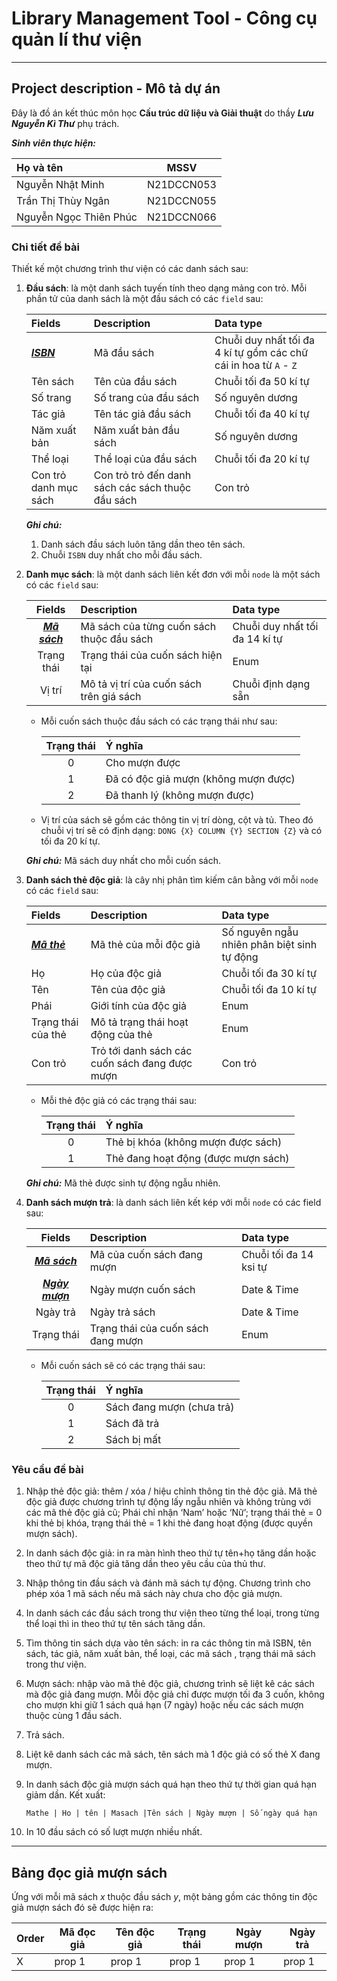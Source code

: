 
# Library Management Tool - Công cụ quản lí thư viện

---

## Project description - Mô tả dự án

Đây là đồ án kết thúc môn học **Cấu trúc dữ liệu và Giải thuật** do thầy ***Lưu Nguyễn Kì Thư*** phụ trách.

***Sinh viên thực hiện:***

| Họ và tên              |    MSSV    |
|:-----------------------|:----------:|
| Nguyễn Nhật Minh       | N21DCCN053 |
| Trần Thị Thùy Ngân     | N21DCCN055 |
| Nguyễn Ngọc Thiên Phúc | N21DCCN066 |

### Chi tiết đề bài

Thiết kế một chương trình thư viện có các danh sách sau:

1. **Đầu sách**: là một danh sách tuyến tính theo dạng mảng con trỏ. Mỗi phần tử của danh sách là một đầu sách có các `field` sau:

    | Fields                | Description                                       | Data type                                                           |
    |:----------------------|:--------------------------------------------------|:--------------------------------------------------------------------|
    | <ins>***ISBN***</ins> | Mã đầu sách                                       | Chuỗi duy nhất tối đa $4$ kí tự gồm các chữ cái in hoa từ `A` - `Z` |
    | Tên sách              | Tên của đầu sách                                  | Chuỗi tối đa $50$ kí tự                                             |
    | Số trang              | Số trang của đầu sách                             | Số nguyên dương                                                     |
    | Tác giả               | Tên tác giả đầu sách                              | Chuỗi tối đa $40$ kí tự                                             |
    | Năm xuất bản          | Năm xuất bản đầu sách                             | Số nguyên dương                                                     |
    | Thể loại              | Thể loại của đầu sách                             | Chuỗi tối đa $20$ kí tự                                             |
    | Con trỏ danh mục sách | Con trỏ trỏ đến danh sách các sách thuộc đầu sách | Con trỏ                                                             |

    ***Ghi chú:*** 
    1. Danh sách đầu sách luôn tăng dần theo tên sách.
    2. Chuỗi `ISBN` duy nhất cho mỗi đầu sách.

2. **Danh mục sách**: là một danh sách liên kết đơn với mỗi `node` là một sách có các `field` sau:

    |          Fields          | Description                               | Data type                        |
    |:------------------------:|:------------------------------------------|:---------------------------------|
    | <ins>***Mã sách***</ins> | Mã sách của từng cuốn sách thuộc đầu sách | Chuỗi duy nhất tối đa $14$ kí tự |
    |        Trạng thái        | Trạng thái của cuốn sách hiện tại         | Enum                             |
    |          Vị trí          | Mô tả vị trí của cuốn sách trên giá sách  | Chuỗi định dạng sẵn              |

    - Mỗi cuốn sách thuộc đầu sách có các trạng thái như sau:

        | Trạng thái | Ý nghĩa                              |
        |:----------:|:-------------------------------------|
        |     0      | Cho mượn được                        |
        |     1      | Đã có độc giả mượn (không mượn được) |
        |     2      | Đã thanh lý (không mượn được)        |

    - Vị trí của sách sẽ gồm các thông tin vị trí dòng, cột và tủ. Theo đó chuỗi vị trí sẽ có định dạng: `DONG {X} COLUMN {Y} SECTION {Z}` và có tối đa $20$ kí tự.

    ***Ghi chú:*** Mã sách duy nhất cho mỗi cuốn sách.

3. **Danh sách thẻ độc giả**: là cây nhị phân tìm kiếm cân bằng với mỗi `node` có các `field` sau:

    | Fields                  | Description                                    | Data type                                   |
    |:------------------------|:-----------------------------------------------|:--------------------------------------------|
    | <ins>***Mã thẻ***</ins> | Mã thẻ của mỗi độc giả                         | Số nguyên ngẫu nhiên phân biệt sinh tự động |
    | Họ                      | Họ của độc giả                                 | Chuỗi tối đa $30$ kí tự                     |
    | Tên                     | Tên của độc giả                                | Chuỗi tối đa $10$ kí tự                     |
    | Phái                    | Giới tính của độc giả                          | Enum                                        |
    | Trạng thái của thẻ      | Mô tả trạng thái hoạt động của thẻ             | Enum                                        |
    | Con trỏ                 | Trỏ tới danh sách các cuốn sách đang được mượn | Con trỏ                                     |

    - Mỗi thẻ độc giả có các trạng thái sau:

        | Trạng thái | Ý nghĩa                             |
        |:----------:|:------------------------------------|
        |     0      | Thẻ bị khóa (không mượn được sách)  |
        |     1      | Thẻ đang hoạt động (được mượn sách) |

    ***Ghi chú:*** Mã thẻ được sinh tự động ngẫu nhiên.

4. **Danh sách mượn trả**: là danh sách liên kết kép với mỗi `node` có các field sau:

    |           Fields           | Description                        | Data type                |
    |:--------------------------:|:-----------------------------------|:-------------------------|
    |  <ins>***Mã sách***</ins>  | Mã của cuốn sách đang mượn         | Chuỗi tối đa $14$ ksi tự |
    | <ins>***Ngày mượn***</ins> | Ngày mượn cuốn sách                | Date & Time              |
    |          Ngày trả          | Ngày trả sách                      | Date & Time              |
    |         Trạng thái         | Trạng thái của cuốn sách đang mượn | Enum                     |

    - Mỗi cuốn sách sẽ có các trạng thái sau:

        | Trạng thái | Ý nghĩa                   |
        |:----------:|:--------------------------|
        |     0      | Sách đang mượn (chưa trả) |
        |     1      | Sách đã trả               |
        |     2      | Sách bị mất               |

### Yêu cầu đề bài

1. Nhập thẻ độc giả: thêm / xóa / hiệu chỉnh thông tin thẻ độc giả. Mã thẻ độc giả được chương trình tự động lấy ngẫu nhiên và không trùng với các mã thẻ độc giả cũ; Phái chỉ nhận ‘Nam’ hoặc ‘Nữ’; trạng thái thẻ = 0 khi thẻ bị khóa, trạng thái thẻ = 1 khi thẻ đang hoạt động (được quyền mượn sách).

2. In danh sách độc giả: in ra màn hình theo thứ tự tên+họ tăng dần hoặc theo thứ tự mã độc giả tăng dần theo yêu cầu của thủ thư.

3. Nhập thông tin đầu sách và đánh mã sách tự động. Chương trình cho phép xóa 1 mã sách nếu mã sách này chưa cho độc giả mượn.

4. In danh sách các đầu sách trong thư viện theo từng thể loại, trong từng thể loại thì in theo thứ tự tên sách tăng dần.

5. Tìm thông tin sách dựa vào tên sách: in ra các thông tin mã ISBN, tên sách, tác giả, năm xuất bản, thể loại, các mã sách , trạng thái mã sách trong thư viện.

6. Mượn sách: nhập vào mã thẻ độc giả, chương trình sẽ liệt kê các sách mà độc giả đang mượn. Mỗi độc giả chỉ được mượn tối đa 3 cuốn, không cho mượn khi giữ 1 sách quá hạn (7 ngày) hoặc nếu các sách mượn thuộc cùng 1 đầu sách.

7. Trả sách.

8. Liệt kê danh sách các mã sách, tên sách mà 1 độc giả có số thẻ X đang mượn.

9. In danh sách độc giả mượn sách quá hạn theo thứ tự thời gian quá hạn giảm dần. Kết xuất:
    
    `Mathe | Ho | tên | Masach |Tên sách | Ngày mượn | Số ngày quá hạn`

10. In 10 đầu sách có số lượt mượn nhiều nhất.

---

## Bảng đọc giả mượn sách

Ứng với mỗi mã sách $x$ thuộc đầu sách $y$, một bảng gồm các thông tin độc giả mượn sách đó sẽ được hiện ra:

| Order | Mã đọc giả | Tên độc giả | Trạng thái | Ngày mượn | Ngày trả |
|-------|------------|-------------|------------|-----------|----------|
| X     | prop 1     | prop 1      | prop 1     | prop 1    | prop 1   |
